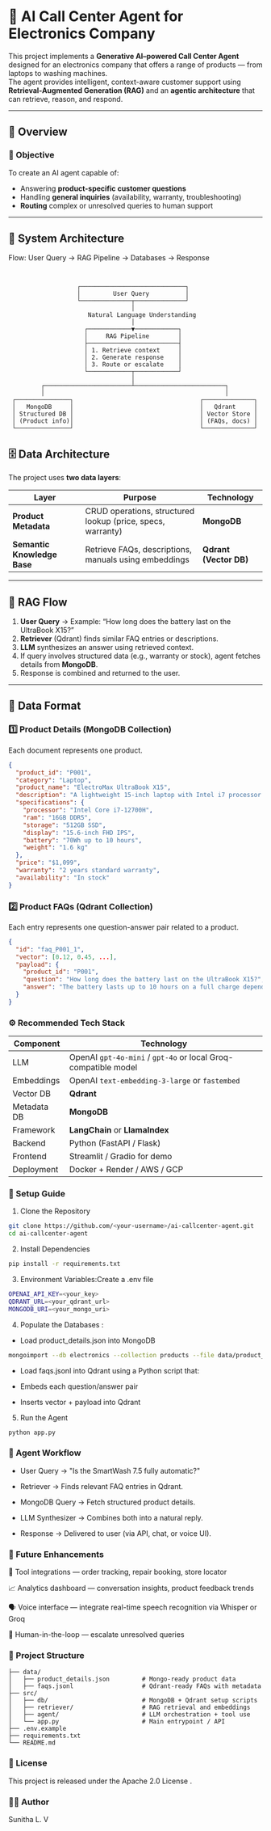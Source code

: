 # 🤖 AI Call Center Agent for Electronics Company

This project implements a **Generative AI–powered Call Center Agent** designed for an electronics company that offers a range of products — from laptops to washing machines.  
The agent provides intelligent, context-aware customer support using **Retrieval-Augmented Generation (RAG)** and an **agentic architecture** that can retrieve, reason, and respond.

---

## 🧩 Overview

### 🎯 Objective
To create an AI agent capable of:
- Answering **product-specific customer questions**
- Handling **general inquiries** (availability, warranty, troubleshooting)
- **Routing** complex or unresolved queries to human support

---

## 🧱 System Architecture

Flow:
User Query → RAG Pipeline → Databases → Response
```


                   ┌─────────────────────────────┐
                   │         User Query          │
                   └──────────────┬──────────────┘
                                  │
                      Natural Language Understanding
                                  │
                     ┌────────────▼────────────┐
                     │     RAG Pipeline        │
                     ├─────────────────────────┤
                     │ 1. Retrieve context     │
                     │ 2. Generate response    │
                     │ 3. Route or escalate    │
                     └────────────┬────────────┘
                                  │
         ┌────────────────────────┴─────────────────────────┐
         │                                                  │
 ┌───────────────┐                                   ┌──────────────┐
 │   MongoDB     │                                   │   Qdrant     │
 │ Structured DB │                                   │ Vector Store │
 │ (Product info)│                                   │ (FAQs, docs) │
 └───────────────┘                                   └──────────────┘
```


## 🗄️ Data Architecture

The project uses **two data layers**:

| Layer | Purpose | Technology |
|-------|----------|-------------|
| **Product Metadata** | CRUD operations, structured lookup (price, specs, warranty) | **MongoDB** |
| **Semantic Knowledge Base** | Retrieve FAQs, descriptions, manuals using embeddings | **Qdrant (Vector DB)** |

---

## 🧠 RAG Flow

1. **User Query** → Example: “How long does the battery last on the UltraBook X15?”
2. **Retriever** (Qdrant) finds similar FAQ entries or descriptions.
3. **LLM** synthesizes an answer using retrieved context.
4. If query involves structured data (e.g., warranty or stock), agent fetches details from **MongoDB**.
5. Response is combined and returned to the user.

---

## 🧾 Data Format

### 1️⃣ Product Details (MongoDB Collection)
Each document represents one product.

```json
{
  "product_id": "P001",
  "category": "Laptop",
  "product_name": "ElectroMax UltraBook X15",
  "description": "A lightweight 15-inch laptop with Intel i7 processor and 16GB RAM.",
  "specifications": {
    "processor": "Intel Core i7-12700H",
    "ram": "16GB DDR5",
    "storage": "512GB SSD",
    "display": "15.6-inch FHD IPS",
    "battery": "70Wh up to 10 hours",
    "weight": "1.6 kg"
  },
  "price": "$1,099",
  "warranty": "2 years standard warranty",
  "availability": "In stock"
}
```

### 2️⃣ Product FAQs (Qdrant Collection)


Each entry represents one question-answer pair related to a product.
```json
{
  "id": "faq_P001_1",
  "vector": [0.12, 0.45, ...],
  "payload": {
    "product_id": "P001",
    "question": "How long does the battery last on the UltraBook X15?",
    "answer": "The battery lasts up to 10 hours on a full charge depending on usage."
  }
}
```

### ⚙️ Recommended Tech Stack
| Component   | Technology                                                     |
| ----------- | -------------------------------------------------------------- |
| LLM         | OpenAI `gpt-4o-mini` / `gpt-4o` or local Groq-compatible model |
| Embeddings  | OpenAI `text-embedding-3-large` or `fastembed`                 |
| Vector DB   | **Qdrant**                                                     |
| Metadata DB | **MongoDB**                                                    |
| Framework   | **LangChain** or **LlamaIndex**                                |
| Backend     | Python (FastAPI / Flask)                                       |
| Frontend    | Streamlit / Gradio for demo                                    |
| Deployment  | Docker + Render / AWS / GCP                                    |

### 🧰 Setup Guide
1. Clone the Repository

```bash
git clone https://github.com/<your-username>/ai-callcenter-agent.git
cd ai-callcenter-agent
```


2. Install Dependencies

```bash
pip install -r requirements.txt
```

3. Environment Variables:Create a .env file

```bash
OPENAI_API_KEY=<your_key>
QDRANT_URL=<your_qdrant_url>
MONGODB_URI=<your_mongo_uri>
```
4. Populate the Databases :
- Load product_details.json into MongoDB
```bash
mongoimport --db electronics --collection products --file data/product_details.json --jsonArray
```
- Load faqs.jsonl into Qdrant using a Python script that:

- Embeds each question/answer pair

- Inserts vector + payload into Qdrant

5. Run the Agent
```bash
python app.py
```
### 🧠 Agent Workflow

- User Query → "Is the SmartWash 7.5 fully automatic?"

- Retriever → Finds relevant FAQ entries in Qdrant.

- MongoDB Query → Fetch structured product details.

- LLM Synthesizer → Combines both into a natural reply.

- Response → Delivered to user (via API, chat, or voice UI).

### 🧩 Future Enhancements

🔧 Tool integrations — order tracking, repair booking, store locator

📈 Analytics dashboard — conversation insights, product feedback trends

🗣️ Voice interface — integrate real-time speech recognition via Whisper or Groq

🤝 Human-in-the-loop — escalate unresolved queries

### 📂 Project Structure
```
├── data/
│   ├── product_details.json         # Mongo-ready product data
│   ├── faqs.jsonl                   # Qdrant-ready FAQs with metadata
├── src/
│   ├── db/                          # MongoDB + Qdrant setup scripts
│   ├── retriever/                   # RAG retrieval and embeddings
│   ├── agent/                       # LLM orchestration + tool use
│   └── app.py                       # Main entrypoint / API
├── .env.example
├── requirements.txt
└── README.md
```
### 🧩 License

This project is released under the Apache 2.0 License
.

### 👩‍💻 Author

Sunitha L. V


